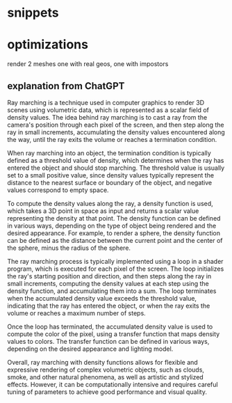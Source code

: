 # snippets

# optimizations

render 2 meshes one with real geos, one with impostors

## explanation from ChatGPT

Ray marching is a technique used in computer graphics to render 3D scenes using volumetric data, which is represented as a scalar field of density values. The idea behind ray marching is to cast a ray from the camera's position through each pixel of the screen, and then step along the ray in small increments, accumulating the density values encountered along the way, until the ray exits the volume or reaches a termination condition.

When ray marching into an object, the termination condition is typically defined as a threshold value of density, which determines when the ray has entered the object and should stop marching. The threshold value is usually set to a small positive value, since density values typically represent the distance to the nearest surface or boundary of the object, and negative values correspond to empty space.

To compute the density values along the ray, a density function is used, which takes a 3D point in space as input and returns a scalar value representing the density at that point. The density function can be defined in various ways, depending on the type of object being rendered and the desired appearance. For example, to render a sphere, the density function can be defined as the distance between the current point and the center of the sphere, minus the radius of the sphere.

The ray marching process is typically implemented using a loop in a shader program, which is executed for each pixel of the screen. The loop initializes the ray's starting position and direction, and then steps along the ray in small increments, computing the density values at each step using the density function, and accumulating them into a sum. The loop terminates when the accumulated density value exceeds the threshold value, indicating that the ray has entered the object, or when the ray exits the volume or reaches a maximum number of steps.

Once the loop has terminated, the accumulated density value is used to compute the color of the pixel, using a transfer function that maps density values to colors. The transfer function can be defined in various ways, depending on the desired appearance and lighting model.

Overall, ray marching with density functions allows for flexible and expressive rendering of complex volumetric objects, such as clouds, smoke, and other natural phenomena, as well as artistic and stylized effects. However, it can be computationally intensive and requires careful tuning of parameters to achieve good performance and visual quality.

